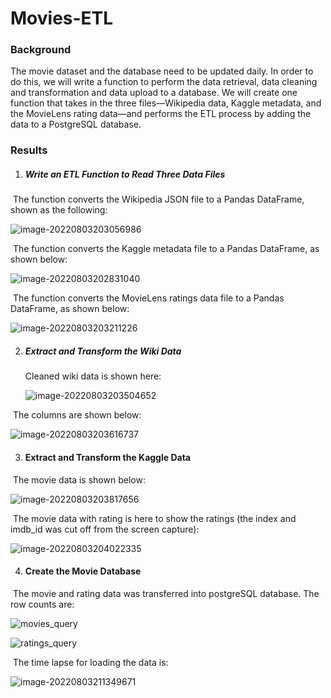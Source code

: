 # Movies-ETL



### Background

The movie dataset and the database need to be updated daily.  In order to do this, we will write a function to perform the data retrieval, data cleaning and transformation and data upload to a database.  We will create one function that takes in the three files—Wikipedia data, Kaggle metadata, and the MovieLens rating data—and performs the ETL process by adding the data to a PostgreSQL database.



### Results

1. ##### Write an ETL Function to Read Three Data Files

​		The function converts the Wikipedia JSON file to a Pandas DataFrame, shown as the following:

![image-20220803203056986](Resources\image-20220803203056986.png)



​		The function converts the Kaggle metadata file to a Pandas DataFrame, as shown below:

![image-20220803202831040](Resources\image-20220803202831040.png)



​		The function converts the MovieLens ratings data file to a Pandas DataFrame, as shown below:

![image-20220803203211226](Resources\image-20220803203211226.png)



2. ##### Extract and Transform the Wiki Data

   Cleaned wiki data is shown here:

   ![image-20220803203504652](Resources\image-20220803203504652.png)

​		The columns are shown below:

![image-20220803203616737](Resources\image-20220803203616737.png)



3. ####  Extract and Transform the Kaggle Data

​		The movie data is shown below:

![image-20220803203817656](Resources\image-20220803203817656.png)



​	The movie data with rating is here to show the ratings (the index and imdb_id was cut off from the screen capture):

![image-20220803204022335](Resources\image-20220803204022335.png)

4. #### Create the Movie Database

​		The movie and rating data was transferred into postgreSQL database.  The row counts are:

![movies_query](Resources\movies_query.png)

![ratings_query](Resources\ratings_query.png)



​	The time lapse for loading the data is:

![image-20220803211349671](Resources\image-20220803211349671.png)
